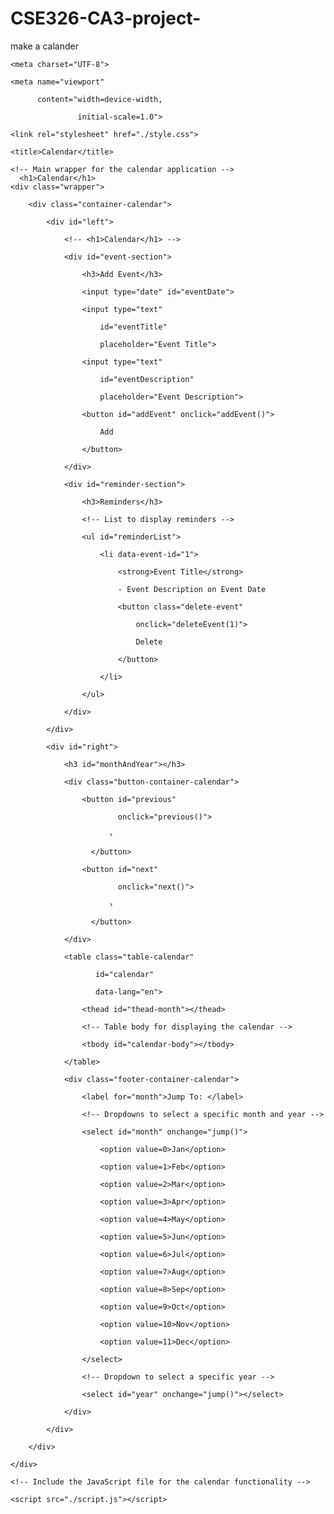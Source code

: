 # CSE326-CA3-project-
make a calander


<!-- index.html -->
 
<!DOCTYPE html>

<html lang="en">
 

<head>

    <meta charset="UTF-8">

    <meta name="viewport"

          content="width=device-width, 

                   initial-scale=1.0">

    <link rel="stylesheet" href="./style.css">

    <title>Calendar</title>

</head>
 

<body>

    <!-- Main wrapper for the calendar application -->
      <h1>Calendar</h1>
    <div class="wrapper">

        <div class="container-calendar">

            <div id="left">

                <!-- <h1>Calendar</h1> -->

                <div id="event-section">

                    <h3>Add Event</h3>

                    <input type="date" id="eventDate">

                    <input type="text"

                        id="eventTitle"

                        placeholder="Event Title">

                    <input type="text"

                        id="eventDescription"

                        placeholder="Event Description">

                    <button id="addEvent" onclick="addEvent()">

                        Add

                    </button>

                </div>

                <div id="reminder-section">

                    <h3>Reminders</h3>

                    <!-- List to display reminders -->

                    <ul id="reminderList">

                        <li data-event-id="1">

                            <strong>Event Title</strong>

                            - Event Description on Event Date

                            <button class="delete-event"

                                onclick="deleteEvent(1)">

                                Delete

                            </button>

                        </li>

                    </ul>

                </div>

            </div>

            <div id="right">

                <h3 id="monthAndYear"></h3>

                <div class="button-container-calendar">

                    <button id="previous"

                            onclick="previous()">

                          ‹

                      </button>

                    <button id="next"

                            onclick="next()">

                          ›

                      </button>

                </div>

                <table class="table-calendar"

                       id="calendar"

                       data-lang="en">

                    <thead id="thead-month"></thead>

                    <!-- Table body for displaying the calendar -->

                    <tbody id="calendar-body"></tbody>

                </table>

                <div class="footer-container-calendar">

                    <label for="month">Jump To: </label>

                    <!-- Dropdowns to select a specific month and year -->

                    <select id="month" onchange="jump()">

                        <option value=0>Jan</option>

                        <option value=1>Feb</option>

                        <option value=2>Mar</option>

                        <option value=3>Apr</option>

                        <option value=4>May</option>

                        <option value=5>Jun</option>

                        <option value=6>Jul</option>

                        <option value=7>Aug</option>

                        <option value=8>Sep</option>

                        <option value=9>Oct</option>

                        <option value=10>Nov</option>

                        <option value=11>Dec</option>

                    </select>

                    <!-- Dropdown to select a specific year -->

                    <select id="year" onchange="jump()"></select>

                </div>

            </div>

        </div>

    </div>

    <!-- Include the JavaScript file for the calendar functionality -->

    <script src="./script.js"></script>

</body>
 

</html>
